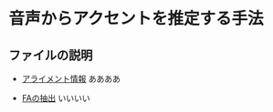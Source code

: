 # 音声からアクセントを推定する手法
## ファイルの説明
* [アライメント情報](./align_result_5000)
ああああ


* [FAの抽出](./align_result_5000)
いいいい
